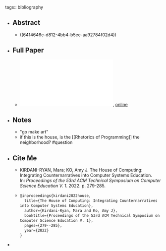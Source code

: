 tags:: bibliography

- ## Abstract
	- ((6414646c-d812-4bb4-b5ec-aa92784f02d4))
- ## Full Paper
	- ![local copy](../assets/house-of-computing_1679057993697_0.pdf), [online](https://dl.acm.org/doi/pdf/10.1145/3478431.3499394)
- ## Notes
	- "go make art"
	- if this is the house, is the [[Rhetorics of Programming]] the neighborhood? #question
- ## Cite Me
	- KIRDANI-RYAN, Mara; KO, Amy J. The House of Computing: Integrating Counternarratives into Computer Systems Education. In: *Proceedings of the 53rd ACM Technical Symposium on Computer Science Education V. 1*. 2022. p. 279-285.
	- ```
	  @inproceedings{kirdani2022house,
	    title={The House of Computing: Integrating Counternarratives into Computer Systems Education},
	    author={Kirdani-Ryan, Mara and Ko, Amy J},
	    booktitle={Proceedings of the 53rd ACM Technical Symposium on Computer Science Education V. 1},
	    pages={279--285},
	    year={2022}
	  }
	  ```
-